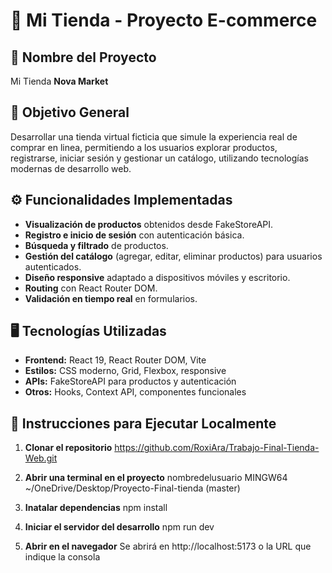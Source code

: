 # 🛒 Mi Tienda - Proyecto E-commerce

## 📌 Nombre del Proyecto

Mi Tienda **Nova Market**

## 🎯 Objetivo General

Desarrollar una tienda virtual ficticia que simule la experiencia real de comprar en linea, permitiendo a los usuarios explorar productos, registrarse, iniciar sesión y gestionar un catálogo, utilizando tecnologías modernas de desarrollo web.

## ⚙️ Funcionalidades Implementadas

- **Visualización de productos** obtenidos desde FakeStoreAPI.
- **Registro e inicio de sesión** con autenticación básica.
- **Búsqueda y filtrado** de productos.
- **Gestión del catálogo** (agregar, editar, eliminar productos) para usuarios autenticados.
- **Diseño responsive** adaptado a dispositivos móviles y escritorio.
- **Routing** con React Router DOM.
- **Validación en tiempo real** en formularios.

## 🖥️ Tecnologías Utilizadas

- **Frontend:** React 19, React Router DOM, Vite
- **Estilos:** CSS moderno, Grid, Flexbox, responsive
- **APIs:** FakeStoreAPI para productos y autenticación
- **Otros:** Hooks, Context API, componentes funcionales

## 🚀 Instrucciones para Ejecutar Localmente

1. **Clonar el repositorio**
   https://github.com/RoxiAra/Trabajo-Final-Tienda-Web.git

2. **Abrir una terminal en el proyecto**
   nombredelusuario MINGW64 ~/OneDrive/Desktop/Proyecto-Final-tienda (master)

3. **Inatalar dependencias**
   npm install

4. **Iniciar el servidor del desarrollo**
   npm run dev

5. **Abrir en el navegador**
   Se abrirá en http://localhost:5173 o la URL que indique la consola
